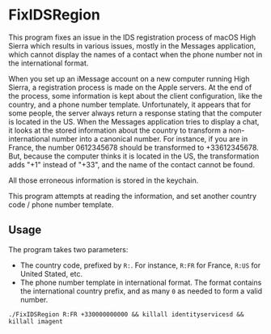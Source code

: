 # FixIDSRegion
This program fixes an issue in the IDS registration process of macOS High Sierra which results in various issues, mostly in the Messages application, which cannot display the names of a contact when the phone number not in the international format.

When you set up an iMessage account on a new computer running High Sierra, a registration process is made on the Apple servers.
At the end of the process, some information is kept about the client configuration, like the country, and a phone number template.
Unfortunately, it appears that for some people, the server always return a response stating that the computer is located in the US. When the Messages application tries to display a chat, it looks at the stored information about the country to transform a non-international number into a canonical number. For instance, if you are in France, the number 0612345678 should be transformed to +33612345678. But, because the computer thinks it is located in the US, the transformation adds "+1" instead of "+33", and the name of the contact cannot be found.

All those erroneous information is stored in the keychain.

This program attempts at reading the information, and set another country code / phone number template.

## Usage

The program takes two parameters:
- The country code, prefixed by `R:`. For instance, `R:FR` for France, `R:US` for United Stated, etc.
- The phone number template in international format. The format contains the international country prefix, and as many `0` as needed to form a valid number.

```
./FixIDSRegion R:FR +330000000000 && killall identityservicesd && killall imagent
```

